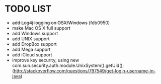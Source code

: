# TODO LIST

* ~~add Log4j logging on OSX/Windows~~ (fdb0950)
* make Mac OS X full support
* add Windows support
* add UNIX support
* add DropBox support
* add Mega support
* add iCloud support
* improve key security, using new com.sun.security.auth.module.UnixSystem().getUid(); 
(http://stackoverflow.com/questions/797549/get-login-username-in-java)
